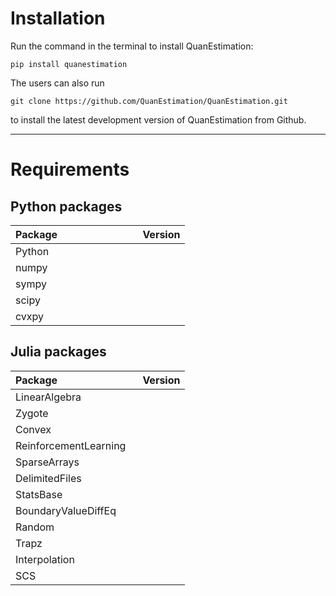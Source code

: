 # **Installation**
Run the command in the terminal to install QuanEstimation:  
```
pip install quanestimation
```
The users can also run 
```
git clone https://github.com/QuanEstimation/QuanEstimation.git
```
to install the latest development version of QuanEstimation from Github.

---

# **Requirements**
## **Python packages**
| Package$~~~~~~~~~~~~~~~~~~~~~~~~~~~~$| Version     |
| ----------                           | ----------  |
| Python                               |             |
| numpy                                |             |
| sympy                                |             |
| scipy                                |             |
| cvxpy                                |             |

## **Julia packages**
| Package$~~~~~~~~~~~~~~~~~~~~~~~~~~~~$| Version     |
| ----------                           | ----------  |
| LinearAlgebra                        |             |
| Zygote                               |             |
| Convex                               |             |
| ReinforcementLearning                |             |
| SparseArrays                         |             |
| DelimitedFiles                       |             |
| StatsBase                            |             |
| BoundaryValueDiffEq                  |             |
| Random                               |             |
| Trapz                                |             |
| Interpolation                        |             |
| SCS                                  |             |
